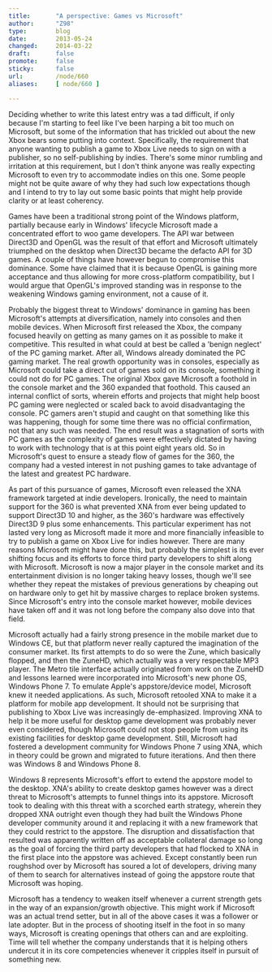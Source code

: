 ```yaml
---
title:       "A perspective: Games vs Microsoft"
author:      "Z98"
type:        blog
date:        2013-05-24
changed:     2014-03-22
draft:       false
promote:     false
sticky:      false
url:         /node/660
aliases:     [ node/660 ]

---
```


<p>Deciding whether to write this latest entry was a tad difficult, if only because I&#39;m starting to feel like I&#39;ve been harping a bit too much on Microsoft, but some of the information that has trickled out about the new Xbox bears some putting into context. Specifically, the requirement that anyone wanting to publish a game to Xbox Live needs to sign on with a publisher, so no self-publishing by indies. There&#39;s some minor rumbling and irritation at this requirement, but I don&#39;t think anyone was really expecting Microsoft to even try to accommodate indies on this one. Some people might not be quite aware of why they had such low expectations though and I intend to try to lay out some basic points that might help provide clarity or at least coherency.</p><p>Games have been a traditional strong point of the Windows platform, partially because early in Windows&#39; lifecycle Microsoft made a concentrated effort to woo game developers. The API war between Direct3D and OpenGL was the result of that effort and Microsoft ultimately triumphed on the desktop when Direct3D became the defacto API for 3D games. A couple of things have however begun to compromise this dominance. Some have claimed that it is because OpenGL is gaining more acceptance and thus allowing for more cross-platform compatibility, but I would argue that OpenGL&#39;s improved standing was in response to the weakening Windows gaming environment, not a cause of it.</p><p>Probably the biggest threat to Windows&#39; dominance in gaming has been Microsoft&#39;s attempts at diversification, namely into consoles and then mobile devices. When Microsoft first released the Xbox, the company focused heavily on getting as many games on it as possible to make it competitive. This resulted in what could at best be called a &#39;benign neglect&#39; of the PC gaming market. After all, Windows already dominated the PC gaming market. The real growth opportunity was in consoles, especially as Microsoft could take a direct cut of games sold on its console, something it could not do for PC games. The original Xbox gave Microsoft a foothold in the console market and the 360 expanded that foothold. This caused an internal conflict of sorts, wherein efforts and projects that might help boost PC gaming were neglected or scaled back to avoid disadvantaging the console. PC gamers aren&#39;t stupid and caught on that something like this was happening, though for some time there was no official confirmation, not that any such was needed. The end result was a stagnation of sorts with PC games as the complexity of games were effectively dictated by having to work with technology that is at this point eight years old. So in Microsoft&#39;s quest to ensure a steady flow of games for the 360, the company had a vested interest in not pushing games to take advantage of the latest and greatest PC hardware.</p><p>As part of this pursuance of games, Microsoft even released the XNA framework targeted at indie developers. Ironically, the need to maintain support for the 360 is what prevented XNA from ever being updated to support Direct3D 10 and higher, as the 360&#39;s hardware was effectively Direct3D 9 plus some enhancements. This particular experiment has not lasted very long as Microsoft made it more and more financially infeasible to try to publish a game on Xbox Live for indies however. There are many reasons Microsoft might have done this, but probably the simplest is its ever shifting focus and its efforts to force third party developers to shift along with Microsoft. Microsoft is now a major player in the console market and its entertainment division is no longer taking heavy losses, though we&#39;ll see whether they repeat the mistakes of previous generations by cheaping out on hardware only to get hit by massive charges to replace broken systems. Since Microsoft&#39;s entry into the console market however, mobile devices have taken off and it was not long before the company also dove into that field.</p><p>Microsoft actually had a fairly strong presence in the mobile market due to Windows CE, but that platform never really captured the imagination of the consumer market. Its first attempts to do so were the Zune, which basically flopped, and then the ZuneHD, which actually was a very respectable MP3 player. The Metro tile interface actually originated from work on the ZuneHD and lessons learned were incorporated into Microsoft&#39;s new phone OS, Windows Phone 7. To emulate Apple&#39;s appstore/device model, Microsoft knew it needed applications. As such, Microsoft retooled XNA to make it a platform for mobile app development. It should not be surprising that publishing to Xbox Live was increasingly de-emphasized. Improving XNA to help it be more useful for desktop game development was probably never even considered, though Microsoft could not stop people from using its existing facilities for desktop game development. Still, Microsoft had fostered a development community for Windows Phone 7 using XNA, which in theory could be grown and migrated to future iterations. And then there was Windows 8 and Windows Phone 8.</p><p>Windows 8 represents Microsoft&#39;s effort to extend the appstore model to the desktop. XNA&#39;s ability to create desktop games however was a direct threat to Microsoft&#39;s attempts to funnel things into its appstore. Microsoft took to dealing with this threat with a scorched earth strategy, wherein they dropped XNA outright even though they had built the Windows Phone developer community around it and replacing it with a new framework that they could restrict to the appstore. The disruption and dissatisfaction that resulted was apparently written off as acceptable collateral damage so long as the goal of forcing the third party developers that had flocked to XNA in the first place into the appstore was achieved. Except constantly been run roughshod over by Microsoft has soured a lot of developers, driving many of them to search for alternatives instead of going the appstore route that Microsoft was hoping.</p><p>Microsoft has a tendency to weaken itself whenever a current strength gets in the way of an expansion/growth objective. This might work if Microsoft was an actual trend setter, but in all of the above cases it was a follower or late adopter. But in the process of shooting itself in the foot in so many ways, Microsoft is creating openings that others can and are exploiting. Time will tell whether the company understands that it is helping others undercut it in its core competencies whenever it cripples itself in pursuit of something new.</p>
